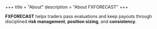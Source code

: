 +++
title = "About"
description = "About FXFORECAST"
+++

**FXFORECAST** helps traders pass evaluations and keep payouts through disciplined **risk management**, **position sizing**, and **consistency**.
